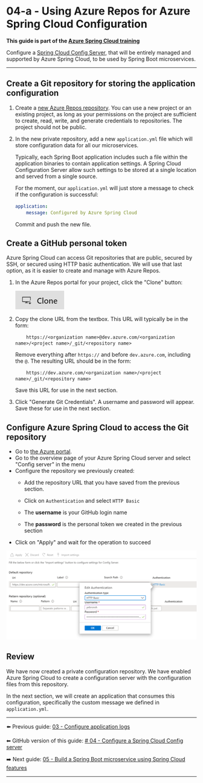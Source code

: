 # 04-a - Using Azure Repos for Azure Spring Cloud Configuration

__This guide is part of the [Azure Spring Cloud training](../README.md)__

Configure a [Spring Cloud Config Server](https://cloud.spring.io/spring-cloud-config), that will be entirely managed and supported by Azure Spring Cloud, to be used by Spring Boot microservices. 

---

## Create a Git repository for storing the application configuration

1. Create a [new Azure Repos repository](https://docs.microsoft.com/azure/devops/repos/git/create-new-repo?view=azure-devops). You can use a new project or an existing project, as long as your permissions on the project are sufficient to create, read, write, and generate credentials to repositories. The project should not be public.

1. In the new private repository, add a new `application.yml` file which will store configuration data for all our microservices.

    Typically, each Spring Boot application includes such a file within the application binaries to contain application settings. A Spring Cloud Configuration Server allow such settings to be stored at a single location and served from a single source.
    
    For the moment, our `application.yml` will just store a message to check if the configuration is successful:
    
    ```yml
    application:
        message: Configured by Azure Spring Cloud
    ```
    
    Commit and push the new file.

## Create a GitHub personal token

Azure Spring Cloud can access Git repositories that are public, secured by SSH, or secured using HTTP basic authentication. We will use that last option, as it is easier to create and manage with Azure Repos.

1. In the Azure Repos portal for your project, click the "Clone" button:

    ![Clone Button](media/clone-button.png)

1. Copy the clone URL from the textbox. This URL will typically be in the form:

    ```Text
        https://<organization name>@dev.azure.com/<organization name>/<project name>/_git/<repository name>
    ```

    Remove everything after `https://` and before `dev.azure.com`, including the `@`. The resulting URL should be in the form:

    ```Text
        https://dev.azure.com/<organization name>/<project name>/_git/<repository name>
    ```

    Save this URL for use in the next section.

1. Click "Generate Git Credentials". A username and password will appear. Save these for use in the next section.


## Configure Azure Spring Cloud to access the Git repository

- Go to [the Azure portal](https://portal.azure.com/?WT.mc_id=azurespringcloud-github-judubois).
- Go to the overview page of your Azure Spring Cloud server and select "Config server" in the menu
- Configure the repository we previously created:
  - Add the repository URL that you have saved from the previous section.

  - Click on `Authentication` and select `HTTP Basic`
  - The __username__ is your GitHub login name
  - The __password__ is the personal token we created in the previous section
- Click on "Apply" and wait for the operation to succeed

![Spring Cloud config server](media/02-config-server-azdo.png)

## Review

We have now created a private configuration repository. We have enabled Azure Spring Cloud to create a configuration server with the configuration files from this repository.

In the next section, we will create an application that consumes this configuration, specifically the custom message we defined in `application.yml`.

---

⬅️ Previous guide: [03 - Configure application logs](../03-configure-monitoring/README.md)

⬅ GitHub version of this guide: [# 04 - Configure a Spring Cloud Config server](Readme.md)

➡️ Next guide: [05 - Build a Spring Boot microservice using Spring Cloud features](../05-build-a-spring-boot-microservice-using-spring-cloud-features/README.md)

---
